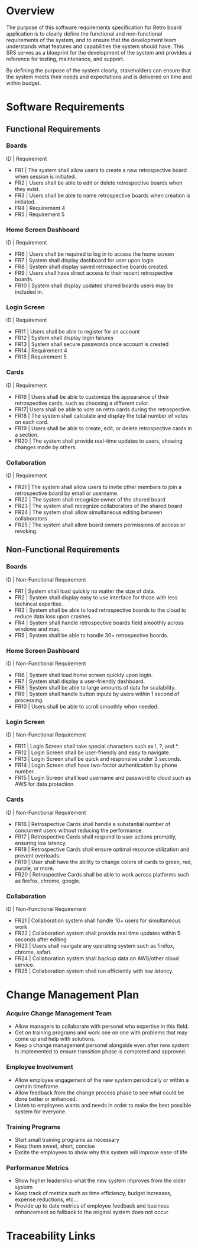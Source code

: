 # Overview

The purpose of this software requirements specification for Retro board application is to clearly define the functional and non-functional requirements of the system, and to ensure that the development team understands what features and capabilities the system should have. This SRS serves as a blueprint for the development of the system and provides a reference for testing,
maintenance, and support.

By defining the purpose of the system clearly, stakeholders can ensure that the system meets their needs and expectations and is delivered on time and within budget.

# Software Requirements

<!-- Descrobe the structure pf this section -->

## Functional Requirements

### Boards

ID | Requirement

- FR1 | The system shall allow users to create a new retrospective board when session is initiated.
- FR2 | Users shall be able to edit or delete retrospective boards when they exist.
- FR3 | Users shall be able to name retrospective boards when creation is initiated.
- FR4 | Requirement 4
- FR5 | Requirement 5

### Home Screen Dashboard

ID | Requirement

- FR6 | Users shall be required to log in to access the home screen
- FR7 | System shall display dashboard for user upon login
- FR8 | System shall display saved retrospective boards created.
- FR9 | Users shall have direct access to their recent retrospective boards.
- FR10 | System shall display updated shared boards users may be included in.

### Login Screen

ID | Requirement

- FR11 | Users shall be able to register for an account
- FR12 | System shall display login failures
- FR13 | System shall secure passwords once account is created
- FR14 | Requirement 4
- FR15 | Requirement 5

### Cards

ID | Requirement

- FR16 | Users shall be able to customize the appearance of their retrospective cards, such as choosing a different color.
- FR17| Users shall be able to vote on retro cards during the retrospective.
- FR18 | The system shall calculate and display the total number of votes on each card.
- FR19 | Users shall be able to create, edit, or delete retrospective cards in a section.
- FR20 | The system shall provide real-time updates to users, showing changes made by others.

### Collaboration

ID | Requirement

- FR21 | The system shall allow users to invite other members to join a retrospective board by email or username.
- FR22 | The system shall recognize owner of the shared board
- FR23 | The system shall recognize collaborators of the shared board
- FR24 | The system shall allow simultaneous editing between collaborators
- FR25 | The system shall allow board owners permissions of access or revoking.

## Non-Functional Requirements

### Boards

ID | Non-Functional Requirement

- FR1 | System shall load quickly no matter the size of data.
- FR2 | System shall display easy to use interface for those with less techincal expertise.
- FR3 | System shall be able to load retrospective boards to the cloud to reduce data loss upon crashes.
- FR4 | System shall handle retrospective boards field smoothly across windows and mac.
- FR5 | System shall be able to handle 30+ retrospective boards.

### Home Screen Dashboard

ID | Non-Functional Requirement

- FR6 | System shall load home screen quickly upon login.
- FR7 | System shall display a user-friendly dashboard.
- FR8 | System shall be able to large amounts of data for scalability.
- FR9 | System shall handle button inputs by users within 1 second of processing.
- FR10 | Users shall be able to scroll smoothly when needed.

### Login Screen

ID | Non-Functional Requirement

- FR11 | Login Screen shall take special characters such as !, ?, and \*.
- FR12 | Login Screen shall be user-friendly and easy to navigate.
- FR13 | Login Screen shall be quick and responsive under 3 seconds.
- FR14 | Login Screen shall have two-factor authentication by phone number.
- FR15 | Login Screen shall load username and password to cloud such as AWS for data protection.

### Cards

ID | Non-Functional Requirement

- FR16 | Retrospective Cards shall handle a substantial number of concurrent users without reducing the performance.
- FR17 | Retrospective Cards shall respond to user actions promptly, ensuring low latency.
- FR18 | Retrospective Cards shall ensure optimal resource utilization and prevent overloads.
- FR19 | User shall have the ability to change colors of cards to green, red, purple, or more.
- FR20 | Retrospective Cards shall be able to work across platforms such as firefox, chrome, google.

### Collaboration

ID | Non-Functional Requirement

- FR21 | Collaboration system shall handle 10+ users for simultaneous work
- FR22 | Collaboration system shall provide real time updates within 5 seconds after editing
- FR23 | Users shall navigate any operating system such as firefox, chrome, safari.
- FR24 | Collaboration system shall backup data on AWS/other cloud service.
- FR25 | Collaboration system shall run efficiently with low latency.

# Change Management Plan

### Acquire Change Management Team

- Allow managers to collaborate with personel who expertise in this field.
- Get on training programs and work one on one with problems that may come up and help with solutions.
- Keep a change management personel alongside even after new system is implemented to ensure transition phase is completed and approved.

### Employee Involvement

- Allow employee engagement of the new system periodically or within a certain timeframe.
- Allow feedback from the change process phase to see what could be done better or enhanced.
- Listen to employees wants and needs in order to make the best possible system for everyone.

### Training Programs

- Start small training programs as necessary
- Keep them sweet, short, concise
- Excite the employees to show why this system will improve ease of life

### Performance Metrics

- Show higher leadership what the new system improves from the older system
- Keep track of metrics such as time efficiency, budget increases, expense reductions, etc...
- Provide up to date metrics of employee feedback and business enhancement so fallback to the original system does not occur

# Traceability Links

<!-- Description of this section -->
